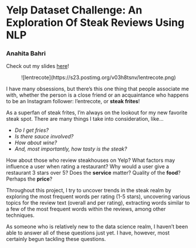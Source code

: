 # Yelp Dataset Challenge: An Exploration Of Steak Reviews Using NLP
### Anahita Bahri

Check out my slides [here](https://docs.google.com/presentation/d/1G1glRAvwvXX3SFOspf1T5TaJ4ez2-DPkQTaAMwwiqtw/edit?usp=sharing)!

<center>
![lentrecote](https://s23.postimg.org/v03h8tsnv/lentrecote.png)
</center>


I have many obsessions, but there’s this one thing that people associate me with, whether the person is a close friend or an acquaintance who happens to be an Instagram follower: l’entrecote, or <b>steak frites</b>!

As a superfan of steak frites, I’m always on the lookout for my new favorite steak spot. There are many things I take into consideration, like...
<i>
- Do I get fries? 
- Is there sauce involved? 
- How about wine?
- And, most importantly, how tasty is the steak? 
</i>

How about those who review steakhouses on Yelp? What factors may influence a user when rating a restaurant? Why would a user give a restaurant 3 stars over 5? Does the <b>service</b> matter? Quality of the <b>food</b>? Perhaps the <b>price</b>?

Throughout this project, I try to uncover trends in the steak realm by exploring the most frequent words per rating (1-5 stars), uncovering various topics for the review text (overall and per rating), extracting words similar to a few of the most frequent words within the reviews, among other techniques. 

As someone who is relatively new to the data science realm, I haven’t been able to answer all of these questions just yet. I have, however, most certainly begun tackling these questions.